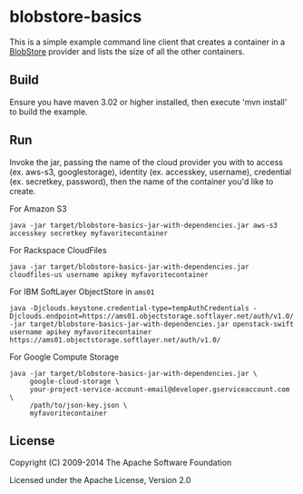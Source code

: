 # blobstore-basics

This is a simple example command line client that creates a container in a [BlobStore](http://jclouds.apache.org/start/blobstore/) provider and lists the size of all the other containers.

## Build

Ensure you have maven 3.02 or higher installed, then execute 'mvn install' to build the example.

## Run

Invoke the jar, passing the name of the cloud provider you with to access (ex. aws-s3, googlestorage), identity (ex. accesskey, username), credential (ex. secretkey, password), then the name of the container you'd like to create.

For Amazon S3

    java -jar target/blobstore-basics-jar-with-dependencies.jar aws-s3 accesskey secretkey myfavoritecontainer

For Rackspace CloudFiles

    java -jar target/blobstore-basics-jar-with-dependencies.jar cloudfiles-us username apikey myfavoritecontainer

For IBM SoftLayer ObjectStore in `ams01`

    java -Djclouds.keystone.credential-type=tempAuthCredentials -Djclouds.endpoint=https://ams01.objectstorage.softlayer.net/auth/v1.0/ -jar target/blobstore-basics-jar-with-dependencies.jar openstack-swift username apikey myfavoritecontainer https://ams01.objectstorage.softlayer.net/auth/v1.0/
  
For Google Compute Storage

    java -jar target/blobstore-basics-jar-with-dependencies.jar \
         google-cloud-storage \
         your-project-service-account-email@developer.gserviceaccount.com \
         /path/to/json-key.json \
         myfavoritecontainer


## License

Copyright (C) 2009-2014 The Apache Software Foundation

Licensed under the Apache License, Version 2.0 
